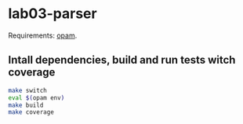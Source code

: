 # lab03-parser

Requirements: [opam](https://opam.ocaml.org/).

## Intall dependencies, build and run tests witch coverage

```sh
make switch
eval $(opam env)
make build
make coverage
```
